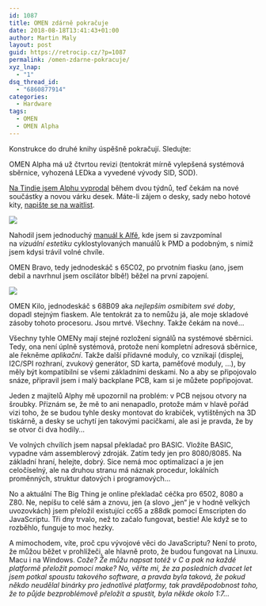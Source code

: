 ```yaml
---
id: 1087
title: OMEN zdárně pokračuje
date: 2018-08-18T13:41:43+01:00
author: Martin Maly
layout: post
guid: https://retrocip.cz/?p=1087
permalink: /omen-zdarne-pokracuje/
xyz_lnap:
  - "1"
dsq_thread_id:
  - "6860877914"
categories:
  - Hardware
tags:
  - OMEN
  - OMEN Alpha
---
```

Konstrukce do druhé knihy úspěšně pokračují. Sledujte:

OMEN Alpha má už čtvrtou revizi (tentokrát mírně vylepšená systémová sběrnice, vyhozená LEDka a vyvedené vývody SID, SOD).

[Na Tindie jsem Alphu vyprodal](https://www.tindie.com/products/parallaxis/omen-alpha/) během dvou týdnů, teď čekám na nové součástky a novou várku desek. Máte-li zájem o desky, sady nebo hotové kity, [napište se na waitlist](https://www.tindie.com/products/parallaxis/omen-alpha/).

<a href="https://retrocip.cz/wp-content/uploads/sites/6/2018/08/20180812_181046_HDR.jpg" rel="lightbox">![](https://retrocip.cz/wp-content/uploads/sites/6/2018/08/20180812_181046_HDR-650x503.jpg)</a>

Nahodil jsem jednoduchý [manuál k Alfě](https://halckemy.s3.amazonaws.com/uploads/attachments/550894/manual_QRztOJ71KG.pdf), kde jsem si zavzpomínal na _vizuální estetiku_ cyklostylovaných manuálů k PMD a podobným, s nimiž jsem kdysi trávil volné chvíle.

OMEN Bravo, tedy jednodeskáč s 65C02, po prvotním fiasku (ano, jsem debil a navrhnul jsem oscilátor blbě!) běžel na první zapojení.

<a href="https://retrocip.cz/wp-content/uploads/sites/6/2018/08/20180809_201844_HDR.jpg" rel="lightbox">![](https://retrocip.cz/wp-content/uploads/sites/6/2018/08/20180809_201844_HDR-650x518.jpg)</a>

OMEN Kilo, jednodeskáč s 68B09 aka _nejlepším osmibitem své doby_, dopadl stejným fiaskem. Ale tentokrát za to nemůžu já, ale moje skladové zásoby tohoto procesoru. Jsou mrtvé. Všechny. Takže čekám na nové&#8230;

Všechny tyhle OMENy mají stejné rozložení signálů na systémové sběrnici. Tedy, ona není úplně systémová, protože není kompletní adresová sběrnice, ale řekněme _aplikační_. Takže další přídavné moduly, co vznikají (displej, I2C/SPI rozhraní, zvukový generátor, SD karta, paměťové moduly, &#8230;), by měly být kompatibilní se všemi základními deskami. No a aby se připojovalo snáze, připravil jsem i malý backplane PCB, kam si je můžete popřipojovat.

Jeden z majitelů Alphy mě upozornil na problém: v PCB nejsou otvory na šroubky. Přiznám se, že mě to ani nenapadlo, protože mám v hlavě pořád vizi toho, že se budou tyhle desky montovat do krabiček, vytištěných na 3D tiskárně, a desky se uchytí jen takovými pacičkami, ale asi je pravda, že by se otvor či dva hodily&#8230;

Ve volných chvílích jsem napsal překladač pro BASIC. Vložíte BASIC, vypadne vám assemblerový zdroják. Zatím tedy jen pro 8080/8085. Na základní hraní, helejte, dobrý. Sice nemá moc optimalizací a je jen celočíselný, ale na druhou stranu má náznak procedur, lokálních proměnných, struktur datových i programových&#8230;

No a aktuální The Big Thing je online překladač céčka pro 6502, 8080 a Z80. Ne, nepíšu to celé sám a znovu, jen (a slovo &#8222;jen&#8220; je v hodně velkých uvozovkách) jsem přeložil existující cc65 a z88dk pomocí Emscripten do JavaScriptu. Tři dny trvalo, než to začalo fungovat, bestie! Ale když se to rozběhlo, funguje to moc hezky.

A mimochodem, víte, proč cpu vývojové věci do JavaScriptu? Není to proto, že můžou běžet v prohlížeči, ale hlavně proto, že budou fungovat na Linuxu. Macu i na Windows. _Cože? Že můžu napsat totéž v C a pak na každé platformě přeložit pomocí make? No, věřte mi, že za posledních dvacet let jsem potkal spoustu takového software, a pravda byla taková, že pokud někdo neudělal binárky pro jednotlivé platformy, tak pravděpodobnost toho, že to půjde bezproblémově přeložit a spustit, byla někde okolo 1:7&#8230;_